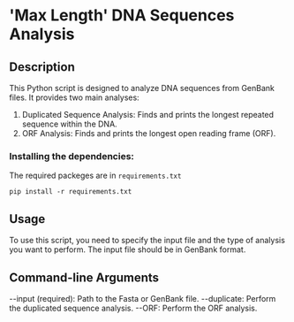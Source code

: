 # 'Max Length' DNA Sequences Analysis

## Description
This Python script is designed to analyze DNA sequences from GenBank files. It provides two main analyses:

1. Duplicated Sequence Analysis: Finds and prints the longest repeated sequence within the DNA.
2. ORF Analysis: Finds and prints the longest open reading frame (ORF).

### Installing the dependencies:
The required packeges are in `requirements.txt`
```
pip install -r requirements.txt
```
## Usage
To use this script, you need to specify the input file and the type of analysis you want to perform. The input file should be in GenBank format.

## Command-line Arguments
--input (required): Path to the Fasta or GenBank file.
--duplicate: Perform the duplicated sequence analysis.
--ORF: Perform the ORF analysis.